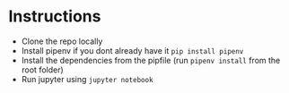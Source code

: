 # Instructions

- Clone the repo locally
- Install pipenv if you dont already have it `pip install pipenv`
- Install the dependencies from the pipfile (run `pipenv install` from the root folder)
- Run jupyter using `jupyter notebook`
